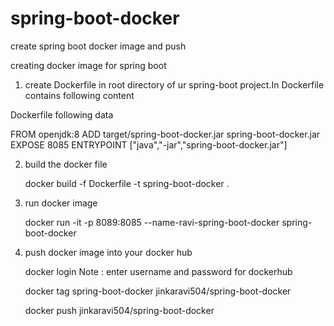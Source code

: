 # spring-boot-docker
create spring boot docker image and push


creating docker image for spring boot

1) create Dockerfile in root directory of ur spring-boot project.In Dockerfile contains following content
  
  Dockerfile following data

   FROM openjdk:8
   ADD target/spring-boot-docker.jar spring-boot-docker.jar
   EXPOSE 8085
   ENTRYPOINT ["java","-jar","spring-boot-docker.jar"]

2) build the docker file
    
    docker build -f Dockerfile -t spring-boot-docker .
    
3) run docker image
   
   docker run -it -p 8089:8085 --name-ravi-spring-boot-docker spring-boot-docker

4) push docker image into your docker hub
    
    docker login
     Note : enter username and password for dockerhub

    docker tag spring-boot-docker jinkaravi504/spring-boot-docker
    
    docker push jinkaravi504/spring-boot-docker
   
